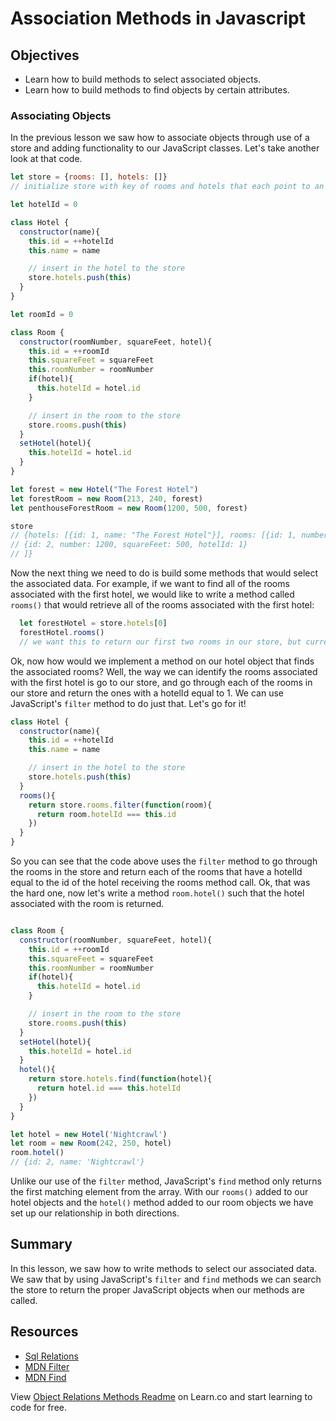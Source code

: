 # Association Methods in Javascript

## Objectives
+ Learn how to build methods to select associated objects.
+ Learn how to build methods to find objects by certain attributes.

### Associating Objects
In the previous lesson we saw how to associate objects through use of a store and adding functionality to our JavaScript classes.  Let's take another look at that code.

```javascript
let store = {rooms: [], hotels: []}
// initialize store with key of rooms and hotels that each point to an empty array

let hotelId = 0

class Hotel {
  constructor(name){
    this.id = ++hotelId
    this.name = name

    // insert in the hotel to the store
    store.hotels.push(this)
  }
}

let roomId = 0

class Room {
  constructor(roomNumber, squareFeet, hotel){
    this.id = ++roomId
    this.squareFeet = squareFeet
    this.roomNumber = roomNumber
    if(hotel){
      this.hotelId = hotel.id
    }

    // insert in the room to the store
    store.rooms.push(this)
  }
  setHotel(hotel){
    this.hotelId = hotel.id
  }
}

let forest = new Hotel("The Forest Hotel")
let forestRoom = new Room(213, 240, forest)
let penthouseForestRoom = new Room(1200, 500, forest)

store
// {hotels: [{id: 1, name: "The Forest Hotel"}], rooms: [{id: 1, number: 213, squareFeet: 240, hotelId: 1},
// {id: 2, number: 1200, squareFeet: 500, hotelId: 1}
// ]}
```

Now the next thing we need to do is build some methods that would select the associated data.  For example, if we want to find all of the rooms associated with the first hotel, we would like to write a method called `rooms()` that would retrieve all of the rooms associated with the first hotel:

```js
  let forestHotel = store.hotels[0]  
  forestHotel.rooms()
  // we want this to return our first two rooms in our store, but currently this method is not implemented
```

Ok, now how would we implement a method on our hotel object that finds the associated rooms?  Well, the way we can identify the rooms associated with the first hotel is go to our store, and go through each of the rooms in our store and return the ones with a hotelId equal to 1.  We can use JavaScript's `filter` method to do just that.  Let's go for it!

```javascript
class Hotel {
  constructor(name){
    this.id = ++hotelId
    this.name = name

    // insert in the hotel to the store
    store.hotels.push(this)
  }
  rooms(){
    return store.rooms.filter(function(room){
      return room.hotelId === this.id
    })
  }
}
```

So you can see that the code above uses the `filter` method to go through the rooms in the store and return each of the rooms that have a hotelId equal to the id of the hotel receiving the rooms method call.  Ok, that was the hard one, now let's write a method `room.hotel()` such that the hotel associated with the room is returned.

```js

class Room {
  constructor(roomNumber, squareFeet, hotel){
    this.id = ++roomId
    this.squareFeet = squareFeet
    this.roomNumber = roomNumber
    if(hotel){
      this.hotelId = hotel.id
    }

    // insert in the room to the store
    store.rooms.push(this)
  }
  setHotel(hotel){
    this.hotelId = hotel.id
  }
  hotel(){
    return store.hotels.find(function(hotel){
      return hotel.id === this.hotelId
    })
  }
}

let hotel = new Hotel('Nightcrawl')
let room = new Room(242, 250, hotel)
room.hotel()
// {id: 2, name: 'Nightcrawl'}
```

Unlike our use of the `filter` method, JavaScript's `find` method only returns the first matching element from the array.  With our `rooms()` added to our hotel objects and the `hotel()` method added to our room objects  we have set up our relationship in both directions.

## Summary

In this lesson, we saw how to write methods to select our associated data.  We saw that by using JavaScript's `filter` and `find` methods we can search the store to return the proper JavaScript objects when our methods are called.

## Resources

+ [Sql Relations](https://github.com/learn-co-curriculum/sql-table-relations-readme)
+ [MDN Filter](https://developer.mozilla.org/en-US/docs/Web/JavaScript/Reference/Global_Objects/Array/filter)
+ [MDN Find](https://developer.mozilla.org/en-US/docs/Web/JavaScript/Reference/Global_Objects/Array/find)

<p data-visibility='hidden'>View <a href='https://learn.co/lessons/js-object-oriented-object-relations-methods-readme'>Object Relations Methods Readme</a> on Learn.co and start learning to code for free.</p>
